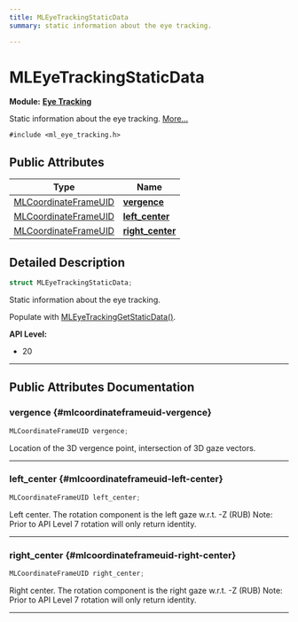 ```yaml
---
title: MLEyeTrackingStaticData
summary: static information about the eye tracking. 

---
```


# MLEyeTrackingStaticData

**Module:** **[Eye Tracking](/versioned_docs/version-31-Aug-2023/api-ref/api/Modules/group___eye_tracking/group___eye_tracking.md)**



Static information about the eye tracking.  [More...](#detailed-description)


`#include <ml_eye_tracking.h>`

## Public Attributes

| Type           | Name           |
| -------------- | -------------- |
| [MLCoordinateFrameUID](/versioned_docs/version-31-Aug-2023/api-ref/api/Modules/group___perception/struct_m_l_coordinate_frame_u_i_d.md) | **[vergence](/versioned_docs/version-31-Aug-2023/api-ref/api/Modules/group___eye_tracking/struct_m_l_eye_tracking_static_data.md#mlcoordinateframeuid-vergence)**  |
| [MLCoordinateFrameUID](/versioned_docs/version-31-Aug-2023/api-ref/api/Modules/group___perception/struct_m_l_coordinate_frame_u_i_d.md) | **[left_center](/versioned_docs/version-31-Aug-2023/api-ref/api/Modules/group___eye_tracking/struct_m_l_eye_tracking_static_data.md#mlcoordinateframeuid-left-center)**  |
| [MLCoordinateFrameUID](/versioned_docs/version-31-Aug-2023/api-ref/api/Modules/group___perception/struct_m_l_coordinate_frame_u_i_d.md) | **[right_center](/versioned_docs/version-31-Aug-2023/api-ref/api/Modules/group___eye_tracking/struct_m_l_eye_tracking_static_data.md#mlcoordinateframeuid-right-center)**  |

## Detailed Description

```cpp
struct MLEyeTrackingStaticData;
```

Static information about the eye tracking. 

Populate with [MLEyeTrackingGetStaticData()](/versioned_docs/version-31-Aug-2023/api-ref/api/Modules/group___eye_tracking/group___eye_tracking.md#mlresult-mleyetrackinggetstaticdata).




**API Level:**
  * 20




-----------
## Public Attributes Documentation

### vergence {#mlcoordinateframeuid-vergence}

```cpp
MLCoordinateFrameUID vergence;
```


Location of the 3D vergence point, intersection of 3D gaze vectors. 





-----------

### left_center {#mlcoordinateframeuid-left-center}

```cpp
MLCoordinateFrameUID left_center;
```


Left center. The rotation component is the left gaze w.r.t. -Z (RUB) Note: Prior to API Level 7 rotation will only return identity. 





-----------

### right_center {#mlcoordinateframeuid-right-center}

```cpp
MLCoordinateFrameUID right_center;
```


Right center. The rotation component is the right gaze w.r.t. -Z (RUB) Note: Prior to API Level 7 rotation will only return identity. 





-----------


